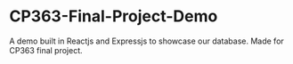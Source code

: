 # CP363-Final-Project-Demo
A demo built in Reactjs and Expressjs to showcase our database. Made for CP363 final project.
